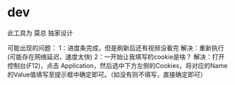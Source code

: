 # dev
此工具为 莫总 独家设计

可能出现的问题：
  1：进度条完成，但是刷新后还有视频没看完
    解决：重新执行(可能存在网络延迟，速度太快)
  2：一开始让我填写的cookie是啥？
    解决：打开控制台(F12)，点击 Application，然后选中下方左侧的Cookies，将对应的Name的Value值填写至提示框中确定即可。（如没有则不填写，直接确定即可）